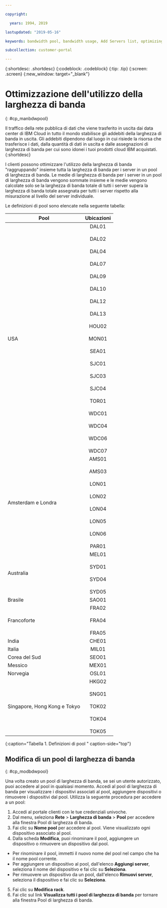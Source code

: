 ```yaml
---

copyright:

  years: 1994, 2019

lastupdated: "2019-05-16"

keywords: bandwidth pool, bandwidth usage, Add Servers list, optimizing badwidth 

subcollection: customer-portal 

---
```


{:shortdesc: .shortdesc}
{:codeblock: .codeblock}
{:tip: .tip}
{:screen: .screen}
{:new_window: target="_blank"}


# Ottimizzazione dell'utilizzo della larghezza di banda
{: #cp_manbdwpool}

Il traffico della rete pubblica di dati che viene trasferito in uscita dai data center di IBM Cloud in tutto il mondo stabilisce gli addebiti della larghezza di banda in uscita. Gli addebiti dipendono dal luogo in cui risiede la risorsa che trasferisce i dati, dalla quantità di dati in uscita e dalle assegnazioni di larghezza di banda per cui sono idonei i tuoi prodotti cloud IBM acquistati. {:shortdesc} 

I clienti possono ottimizzare l'utilizzo della larghezza di banda "raggruppando" insieme tutta la larghezza di banda per i server in un pool di larghezza di banda. Le medie di larghezza di banda per i server in un pool di larghezza di banda vengono sommate insieme e le medie vengono calcolate solo se la larghezza di banda totale di tutti i server supera la larghezza di banda totale assegnata per tutti i server rispetto alla misurazione al livello del server individuale. 

Le definizioni di pool sono elencate nella seguente tabella:  

| Pool      | Ubicazioni          |
| ------------- |:-------------:|
| USA    | DAL01<br/><br/>DAL02<br/><br/>DAL04<br/><br/>DAL07<br/><br/>DAL09<br/><br/>DAL10<br/><br/>DAL12<br/><br/>DAL13<br/><br/>HOU02<br/><br/>MON01<br/><br/>SEA01<br/><br/>SJC01<br/><br/>SJC03<br/><br/>SJC04<br/><br/>TOR01<br/><br/>WDC01<br/><br/>WDC04<br/><br/>WDC06<br/><br/>WDC07|
| Amsterdam e Londra | AMS01<br/><br/>AMS03<br/><br/>LON01<br/><br/>LON02<br/><br/>LON04<br/><br/>LON05<br/><br/>LON06<br/><br/>PAR01 |
| Australia | MEL01<br/><br/>SYD01<br/><br/>SYD04<br/><br/>SYD05 |
| Brasile | SAO01 |
| Francoforte | FRA02<br/><br/>FRA04<br/><br/>FRA05 |
| India | CHE01 |
| Italia | MIL01 |
| Corea del Sud | SEO01 | 
| Messico | MEX01 | 
| Norvegia | OSL01 | 
| Singapore, Hong Kong e Tokyo | HKG02<br/><br/>SNG01<br/><br/>TOK02<br/><br/>TOK04<br/><br/>TOK05 |
{:caption="Tabella 1. Definizioni di pool " caption-side="top"}


## Modifica di un pool di larghezza di banda
{: #cp_modbdwpool}

Una volta creato un pool di larghezza di banda, se sei un utente autorizzato, puoi accedere al pool in qualsiasi momento. Accedi al pool di larghezza di banda per visualizzare i dispositivi associati al pool, aggiungere dispositivi o rimuovere i dispositivi dal pool. Utilizza la seguente procedura per accedere a un pool:

1. Accedi al portale clienti con le tue credenziali univoche.
2. Dal menu, seleziona **Rete** > **Larghezza di banda** > **Pool** per accedere alla finestra Pool di larghezza di banda.
3. Fai clic su **Nome pool** per accedere al pool. Viene visualizzato ogni dispositivo associato al pool.
4. Dalla scheda **Modifica**, puoi rinominare il pool, aggiungere un dispositivo o rimuovere un dispositivo dal pool.
  * Per rinominare il pool, immetti il nuovo nome del pool nel campo che ha il nome pool corrente. 
  * Per aggiungere un dispositivo al pool, dall'elenco **Aggiungi server**, seleziona il nome del dispositivo e fai clic su **Seleziona**.
  * Per rimuovere un dispositivo da un pool, dall'elenco **Rimuovi server**, seleziona il dispositivo e fai clic su **Seleziona**.
5. Fai clic su **Modifica rack**.
6. Fai clic sul link **Visualizza tutti i pool di larghezza di banda** per tornare alla finestra Pool di larghezza di banda.
